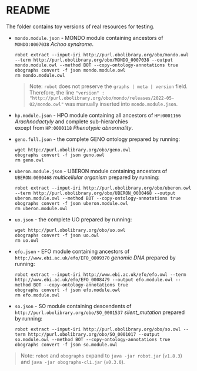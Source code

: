 # README

The folder contains toy versions of real resources for testing.

- `mondo.module.json` - MONDO module containing ancestors of `MONDO:0007038` *Achoo syndrome*.
  ```shell
  robot extract --input-iri http://purl.obolibrary.org/obo/mondo.owl --term http://purl.obolibrary.org/obo/MONDO_0007038 --output mondo.module.owl --method BOT --copy-ontology-annotations true 
  obographs convert -f json mondo.module.owl
  rm mondo.module.owl
  ```
  > Note: `robot` does not preserve the `graphs | meta | version` field. Therefore, the line `"version" : "http://purl.obolibrary.org/obo/mondo/releases/2022-05-02/mondo.owl"` was manually inserted into `mondo.module.json`.

- `hp.module.json` - HPO module containing all ancestors of `HP:0001166` *Arachnodactyly* and complete sub-hierarchies  
  except from `HP:0000118` *Phenotypic abnormality*.

- `geno.full.json` - the complete GENO ontology prepared by running:
  ```shell
  wget http://purl.obolibrary.org/obo/geno.owl
  obographs convert -f json geno.owl
  rm geno.owl
  ```

- `uberon.module.json` - UBERON module containing ancestors of `UBERON:0000468` *multicellular organism* prepared by running:
  ```shell
  robot extract --input-iri http://purl.obolibrary.org/obo/uberon.owl --term http://purl.obolibrary.org/obo/UBERON_0000468 --output uberon.module.owl --method BOT --copy-ontology-annotations true 
  obographs convert -f json uberon.module.owl
  rm uberon.module.owl
  ```

- `uo.json` - the complete UO prepared by running:
  ```shell
  wget http://purl.obolibrary.org/obo/uo.owl
  obographs convert -f json uo.owl
  rm uo.owl 
  ```

- `efo.json` - EFO module containing ancestors of `http://www.ebi.ac.uk/efo/EFO_0009370` *genomic DNA* prepared by running:
  ```shell
  robot extract --input-iri http://www.ebi.ac.uk/efo/efo.owl --term http://www.ebi.ac.uk/efo/EFO_0008479 --output efo.module.owl --method BOT --copy-ontology-annotations true 
  obographs convert -f json efo.module.owl
  rm efo.module.owl
  ```
  
- `so.json` - SO module containing descendents of `http://purl.obolibrary.org/obo/SO_0001537` *silent_mutation* prepared by running:
  ```shell
  robot extract --input-iri http://purl.obolibrary.org/obo/so.owl --term http://purl.obolibrary.org/obo/SO_0001017 --output so.module.owl --method BOT --copy-ontology-annotations true
  obographs convert -f json so.module.owl
  ```

> Note: `robot` and `obographs` expand to `java -jar robot.jar` (`v1.8.3`) and `java -jar obographs-cli.jar` (`v0.3.0`).
 